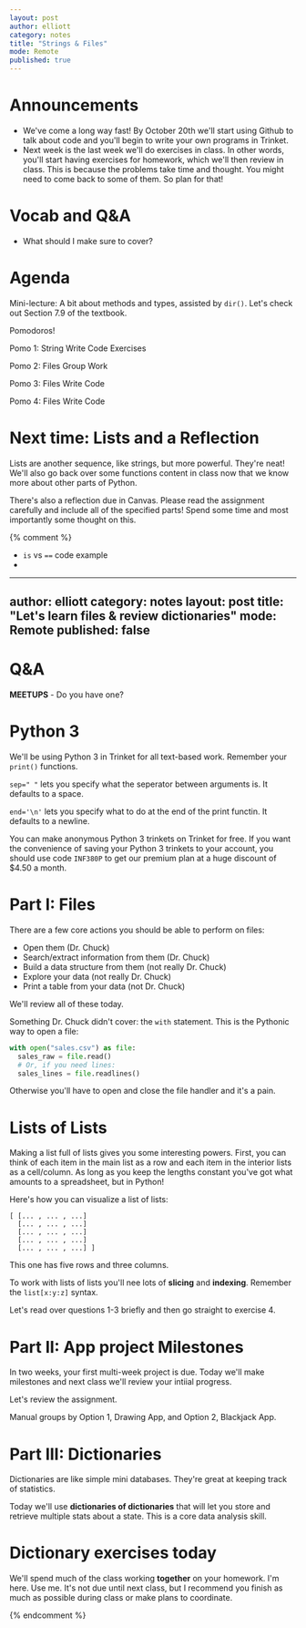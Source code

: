 ```yaml
---
layout: post
author: elliott
category: notes
title: "Strings & Files"
mode: Remote
published: true
---
```


# Announcements

- We've come a long way fast! By October 20th we'll start using Github to talk about code and you'll begin to write your own programs in Trinket.
- Next week is the last week we'll do exercises in class. In other words, you'll start having exercises for homework, which we'll then review in class. This is because the problems take time and thought. You might need to come back to some of them. So plan for that!

# Vocab and Q&A

- What should I make sure to cover?

# Agenda

Mini-lecture: A bit about methods and types, assisted by `dir()`. Let's check out Section 7.9 of the textbook.

Pomodoros!

Pomo 1: String Write Code Exercises

Pomo 2: Files Group Work

Pomo 3: Files Write Code

Pomo 4: Files Write Code


# Next time: Lists and a Reflection

Lists are another sequence, like strings, but more powerful. They're neat! We'll also go back over some functions content in class now that we know more about other parts of Python.

There's also a reflection due in Canvas. Please read the assignment carefully and include all of the specified parts! Spend some time and most importantly some thought on this.

{% comment %}

- `is` vs `==` code example
-


---
author: elliott
category: notes
layout: post
title: "Let's learn files & review dictionaries"
mode: Remote
published: false
---

# Q&A

**MEETUPS** - Do you have one?

# Python 3

We'll be using Python 3 in Trinket for all text-based work.  Remember your `print()` functions.

`sep=" "` lets you specify what the seperator between arguments is.  It defaults to a space.

`end='\n'` lets you specify what to do at the end of the print functin.  It defaults to a newline.

You can make anonymous Python 3 trinkets on Trinket for free.  If you want the convenience of saving your
Python 3 trinkets to your account, you should use code `INF380P` to get our premium plan at a huge discount of $4.50 a month.

# Part I: Files

There are a few core actions you should be able to perform on files:

* Open them (Dr. Chuck)
* Search/extract information from them (Dr. Chuck)
* Build a data structure from them (not really Dr. Chuck)
* Explore your data (not really Dr. Chuck)
* Print a table from your data (not Dr. Chuck)

We'll review all of these today.

Something Dr. Chuck didn't cover: the `with` statement.  This is the Pythonic way to open a file:

```python
with open("sales.csv") as file:
  sales_raw = file.read()
  # Or, if you need lines:
  sales_lines = file.readlines()
```

Otherwise you'll have to open and close the file handler and it's a pain.

# Lists of Lists

Making a list full of lists gives you some interesting powers.  First, you can think of each item in
the main list as a row and each item in the interior lists as a cell/column.  As long as you keep the lengths
constant you've got what amounts to a spreadsheet, but in Python!

Here's how you can visualize a list of lists:

```
[ [... , ... , ...]
  [... , ... , ...]
  [... , ... , ...]
  [... , ... , ...]
  [... , ... , ...] ]
```

This one has five rows and three columns.

To work with lists of lists you'll nee lots of **slicing** and **indexing**.  Remember the `list[x:y:z]` syntax.

Let's read over questions 1-3 briefly and then go straight to exercise 4.


# Part II: App project Milestones

In two weeks, your first multi-week project is due. Today we'll make milestones and next class we'll review your intiial progress.


Let's review the assignment.

Manual groups by Option 1, Drawing App, and Option 2, Blackjack App.

# Part III: Dictionaries

Dictionaries are like simple mini databases.  They're great at keeping track of statistics.

Today we'll use **dictionaries of dictionaries** that will let you store and retrieve multiple stats about a state. This
is a core data analysis skill.


# Dictionary exercises today

We'll spend much of the class working **together** on your homework.  I'm here. Use me.
It's not due until next class, but I recommend you finish as much as possible during class or make plans to coordinate.



{% endcomment %}